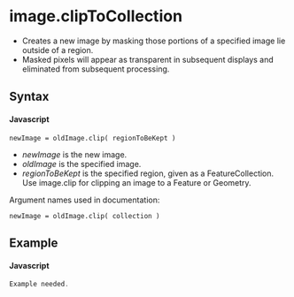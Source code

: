 # image.clipToCollection
- Creates a new image by masking those portions of a specified image lie outside of a region.
- Masked pixels will appear as transparent in subsequent displays and eliminated from subsequent processing.

## Syntax

#### Javascript
```
newImage = oldImage.clip( regionToBeKept )
```

- *newImage* is the new image.
- *oldImage* is the specified image.
- *regionToBeKept* is the specified region, given as a FeatureCollection. Use image.clip for clipping an image to a Feature or Geometry.

Argument names used in documentation:
```
newImage = oldImage.clip( collection )
```

## Example

#### Javascript
```javascript
Example needed.
```
